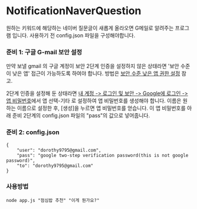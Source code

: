 # NotificationNaverQuestion
원하는 키워드에 해당하는 네이버 질문글이 새롭게 올라오면 G메일로 알려주는 프로그램 입니다.
사용하기 전 config.json 파일을 구성해야합니다.

### 준비 1: 구글 G-mail 보안 설정
만약 보낼 gmail 의 구글 계정이 보안 2단계 인증을 설정하지 않은 상태라면 '보안 수준이 낮은 앱' 접근이 가능하도록 하여야 합니다.
방법은 [보안 수준 낮은 앱 권한 설정](https://github.com/alykoshin/gmail-send/blob/HEAD/doc/configure-less-secure.md) 참고.

2단계 인증을 설정해 둔 상태라면 [내 계정 -> 로그인 및 보안 -> Google에 로그인 -> 앱 비밀번호](https://accounts.google.com/signin/v2/sl/pwd?service=accountsettings&passive=1209600&osid=1&continue=https%3A%2F%2Fmyaccount.google.com%2Fapppasswords%3Futm_source%3DOGB%26pli%3D1&followup=https%3A%2F%2Fmyaccount.google.com%2Fapppasswords%3Futm_source%3DOGB%26pli%3D1&rart=ANgoxccNxOPrIcum8ufJAxltrEBVKaKd0qo1s8WIoKzSA-EIB3nw5iPI4T3IJWkIUP6Xc5I0cCsETYnsZaDzzVgpDAJ-SssnuQ&authuser=0&csig=AF-SEna5bPzvF2hqAJVe%3A1588876721&flowName=GlifWebSignIn&flowEntry=ServiceLogin)에서 앱 선택-기타 로 설정하여 앱 비밀번호를 생성해야 합니다. 이름은 원하는 이름으로 설정한 후, [생성]을 누르면 앱 비밀번호를 얻습니다. 이 앱 비밀번호를 아래 준비 2단계의 config.json 파일의 "pass"의 값으로 넣어줍니다.

### 준비 2: config.json
```
{
    "user": "dorothy9795@gmail.com",
    "pass": "google two-step verification password(this is not google password)",
    "to": "dorothy9795@gmail.com"
}
```

### 사용방법
````
node app.js "점심밥 추천" "이게 뭔가요?"
````
